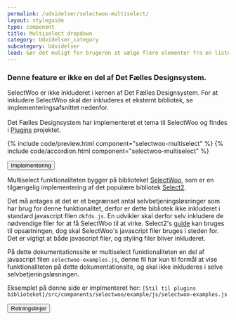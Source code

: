 ```yaml
---
permalink: /udvidelser/selectwoo-multiselect/
layout: styleguide
type: component
title: Multiselect dropdown
category: Udvidelser_category
subcategory: Udvidelser
lead: Gør det muligt for brugeren at vælge flere elementer fra en liste.
---
```


<div class="alert alert-warning" role="alert">
  <div class="alert-body">
    <h3 class="alert-heading">Denne feature er ikke en del af Det Fælles Designsystem.</h3>
    <p class="alert-text">
      SelectWoo er ikke inkluderet i kernen af Det Fælles Designsystem. For at inkludere SelectWoo skal der inkluderes et eksternt bibliotek, se implementeringsafsnittet nedenfor.<br><br>
      Det Fælles Designsystem har implementeret et tema til SelectWoo og findes i <a href="https://github.com/detfaellesdesignsystem/dkfds-plugins">Plugins</a> projektet.
    </p>
  </div>
</div>

{% include code/preview.html component="selectwoo-multiselect" %}
{% include code/accordion.html component="selectwoo-multiselect" %}
<div class="accordion-bordered">
  <button class="button-unstyled accordion-button"
      aria-expanded="false" aria-controls="accordion-bordered-docs">
   Implementering
  </button>
  <div id="accordion-bordered-docs" aria-hidden="true" class="accordion-content">
    <p>Multiselect funktionaliteten bygger på biblioteket <a href="https://github.com/woocommerce/selectWoo">SelectWoo</a>, som er en tilgængelig implementering af det populære bibliotek <a href="https://select2.org/">Select2</a>.</p>
    <p>Det må antages at det er et begrænset antal selvbetjeningsløsninger som har brug for denne funktionalitet, derfor er dette bibliotek ikke inkluderet i standard javascript filen <code>dkfds.js</code>. En udvikler skal derfor selv inkludere de nødvendige filer for at få SelectWoo til at virke. Select2's <a href="https://select2.org/getting-started/installation">guide</a> kan bruges til opsætningen, dog skal SelectWoo's javascript filer bruges i steden for. Det er vigtigt at både javascript filer, og styling filer bliver inkluderet.</p>
    <p>På dette dokumentationssite er multiselect funktionaliteten en del af javascript filen <code>selectwoo-examples.js</code>, denne fil har kun til formål at vise funktionaliteten på dette dokumentationsite, og skal ikke inkluderes i selve selvbetjeningsløsningen.</p>
    <p>Eksemplet på denne side er implmenteret her: <code>[Stil til plugins biblioteket]/src/components/selectwoo/example/js/selectwoo-examples.js</code></p>
  </div>
</div>


<div class="accordion-bordered">
  <button class="button-unstyled accordion-button"
      aria-expanded="true" aria-controls="multiselect-docs">
    Retningslinjer
  </button>
  <div id="multiselect-docs" aria-hidden="false" class="accordion-content">
    
  </div>
</div>
